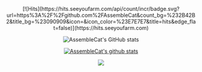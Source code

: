 <div align="center">
[![Hits](https://hits.seeyoufarm.com/api/count/incr/badge.svg?url=https%3A%2F%2Fgithub.com%2FAssembleCat&count_bg=%232B42B2&title_bg=%23090909&icon=&icon_color=%23E7E7E7&title=hits&edge_flat=false)](https://hits.seeyoufarm.com)
 
![AssembleCat's GitHub stats](https://github-readme-stats.vercel.app/api?username=AssembleCat&show_icons=true&theme=radical)

[![AssembleCat's github stats](https://github-readme-stats.vercel.app/api/top-langs/?username=AssembleCat&show_icons=true&hide_border=true&title_color=004386&icon_color=004386&layout=compact)](https://github.com/AssembleCat)

<a href="https://www.notion.so/In-My-Brain-6048496dc81b453aa9aeee5ab859802a" target="_blank"><img src="https://img.shields.io/badge/Notion Blog-000000?style=flat-square&logo=Notion&logoColor=white"/></a>
<div>

